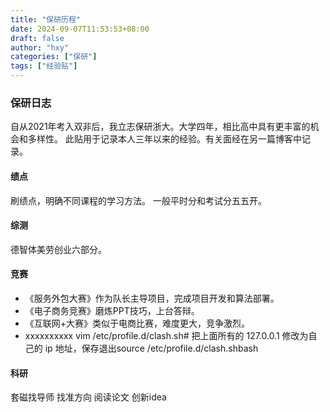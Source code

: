 ```yaml
---
title: "保研历程"
date: 2024-09-07T11:53:53+08:00
draft: false
author: "hxy"
categories: ["保研"]
tags: ["经验贴"]
---
```

### 保研日志
自从2021年考入双非后，我立志保研浙大。大学四年，相比高中具有更丰富的机会和多样性。
此贴用于记录本人三年以来的经验。有关面经在另一篇博客中记录。
#### 绩点
刷绩点，明确不同课程的学习方法。
一般平时分和考试分五五开。
#### 综测
德智体美劳创业六部分。
#### 竞赛
- 《服务外包大赛》作为队长主导项目，完成项目开发和算法部署。
- 《电子商务竞赛》磨炼PPT技巧，上台答辩。
- 《互联网+大赛》类似于电商比赛，难度更大，竞争激烈。
-   xxxxxxxxxx vim /etc/profile.d/clash.sh# 把上面所有的 127.0.0.1 修改为自己的 ip 地址，保存退出source /etc/profile.d/clash.shbash
#### 科研
套磁找导师 找准方向 阅读论文 创新idea
